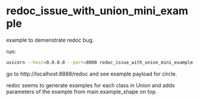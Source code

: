 # redoc_issue_with_union_mini_example

example to demenstrate redoc bug.

run:

```bash
uvicorn --host=0.0.0.0 --port=8000 redoc_issue_with_union_mini_example.main:app --reload
```

go to http://localhost:8888/redoc and see example payload for circle.

redoc seems to generate examples for each class in Union and adds parameters of the example from main.example_shape on top.

